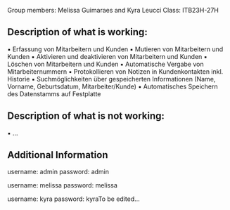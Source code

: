 Group members: Melissa Guimaraes and Kyra Leucci
Class: ITB23H-27H


Description of what is working:
-------------------------------
▪ Erfassung von Mitarbeitern und Kunden
▪ Mutieren von Mitarbeitern und Kunden
▪ Aktivieren und deaktivieren von Mitarbeitern und Kunden
▪ Löschen von Mitarbeitern und Kunden
▪ Automatische Vergabe von Mitarbeiternummern
▪ Protokollieren von Notizen in Kundenkontakten inkl. Historie
▪ Suchmöglichkeiten über gespeicherten Informationen (Name, Vorname, Geburtsdatum, Mitarbeiter/Kunde)
▪ Automatisches Speichern des Datenstamms auf Festplatte



Description of what is not working:
-----------------------------------
▪ ...




Additional Information
----------------------

username: admin
password: admin

username: melissa
password: melissa

username: kyra
password: kyraTo be edited...

